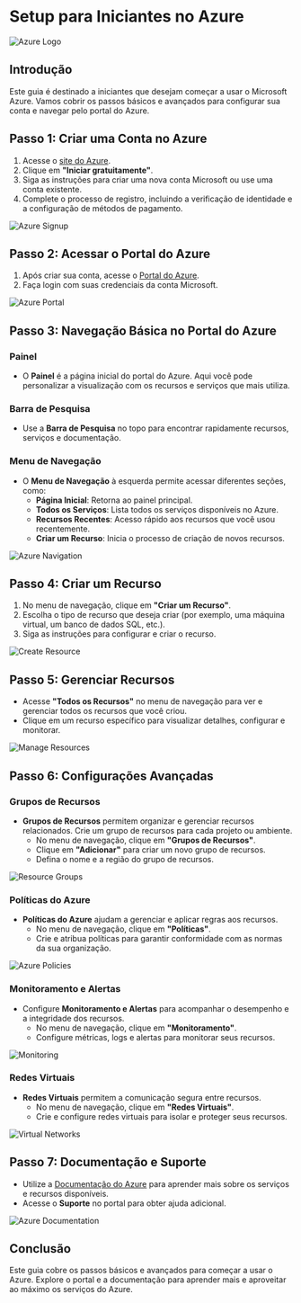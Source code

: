 
# Setup para Iniciantes no Azure

![Azure Logo](https://upload.wikimedia.org/wikipedia/commons/a/a8/Microsoft_Azure_Logo.svg)


## Introdução

Este guia é destinado a iniciantes que desejam começar a usar o Microsoft Azure. Vamos cobrir os passos básicos e avançados para configurar sua conta e navegar pelo portal do Azure.

## Passo 1: Criar uma Conta no Azure

1. Acesse o [site do Azure](https://azure.microsoft.com/).
2. Clique em **"Iniciar gratuitamente"**.
3. Siga as instruções para criar uma nova conta Microsoft ou use uma conta existente.
4. Complete o processo de registro, incluindo a verificação de identidade e a configuração de métodos de pagamento.

![Azure Signup](https://learn.microsoft.com/en-us/azure/media/azure-signup.png)

## Passo 2: Acessar o Portal do Azure

1. Após criar sua conta, acesse o [Portal do Azure](https://portal.azure.com/).
2. Faça login com suas credenciais da conta Microsoft.

![Azure Portal](https://learn.microsoft.com/en-us/azure/media/azure-portal.png)


## Passo 3: Navegação Básica no Portal do Azure

### Painel

- O **Painel** é a página inicial do portal do Azure. Aqui você pode personalizar a visualização com os recursos e serviços que mais utiliza.

### Barra de Pesquisa

- Use a **Barra de Pesquisa** no topo para encontrar rapidamente recursos, serviços e documentação.

### Menu de Navegação

- O **Menu de Navegação** à esquerda permite acessar diferentes seções, como:
  - **Página Inicial**: Retorna ao painel principal.
  - **Todos os Serviços**: Lista todos os serviços disponíveis no Azure.
  - **Recursos Recentes**: Acesso rápido aos recursos que você usou recentemente.
  - **Criar um Recurso**: Inicia o processo de criação de novos recursos.

![Azure Navigation](https://learn.microsoft.com/en-us/azure/media/azure-navigation.png)


## Passo 4: Criar um Recurso

1. No menu de navegação, clique em **"Criar um Recurso"**.
2. Escolha o tipo de recurso que deseja criar (por exemplo, uma máquina virtual, um banco de dados SQL, etc.).
3. Siga as instruções para configurar e criar o recurso.

![Create Resource](https://learn.microsoft.com/en-us/azure/media/create-resource.png)


## Passo 5: Gerenciar Recursos

- Acesse **"Todos os Recursos"** no menu de navegação para ver e gerenciar todos os recursos que você criou.
- Clique em um recurso específico para visualizar detalhes, configurar e monitorar.

![Manage Resources](https://learn.microsoft.com/en-us/azure/media/manage-resources.png)


## Passo 6: Configurações Avançadas

### Grupos de Recursos

- **Grupos de Recursos** permitem organizar e gerenciar recursos relacionados. Crie um grupo de recursos para cada projeto ou ambiente.
  - No menu de navegação, clique em **"Grupos de Recursos"**.
  - Clique em **"Adicionar"** para criar um novo grupo de recursos.
  - Defina o nome e a região do grupo de recursos.

![Resource Groups](https://learn.microsoft.com/en-us/azure/media/resource-groups.png)


### Políticas do Azure

- **Políticas do Azure** ajudam a gerenciar e aplicar regras aos recursos.
  - No menu de navegação, clique em **"Políticas"**.
  - Crie e atribua políticas para garantir conformidade com as normas da sua organização.

![Azure Policies](https://learn.microsoft.com/en-us/azure/media/azure-policies.png)


### Monitoramento e Alertas

- Configure **Monitoramento e Alertas** para acompanhar o desempenho e a integridade dos recursos.
  - No menu de navegação, clique em **"Monitoramento"**.
  - Configure métricas, logs e alertas para monitorar seus recursos.

![Monitoring](https://learn.microsoft.com/en-us/azure/media/monitoring.png)


### Redes Virtuais

- **Redes Virtuais** permitem a comunicação segura entre recursos.
  - No menu de navegação, clique em **"Redes Virtuais"**.
  - Crie e configure redes virtuais para isolar e proteger seus recursos.

![Virtual Networks](https://learn.microsoft.com/en-us/azure/media/virtual-networks.png)


## Passo 7: Documentação e Suporte

- Utilize a [Documentação do Azure](https://docs.microsoft.com/azure/) para aprender mais sobre os serviços e recursos disponíveis.
- Acesse o **Suporte** no portal para obter ajuda adicional.

![Azure Documentation](https://learn.microsoft.com/en-us/azure/media/azure-documentation.png)


## Conclusão

Este guia cobre os passos básicos e avançados para começar a usar o Azure. Explore o portal e a documentação para aprender mais e aproveitar ao máximo os serviços do Azure.
